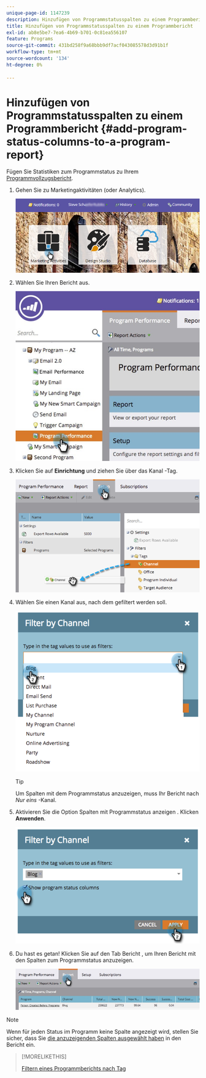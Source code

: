 ```yaml
---
unique-page-id: 1147239
description: Hinzufügen von Programmstatusspalten zu einem Programmbericht - Marketo-Dokumente - Produktdokumentation
title: Hinzufügen von Programmstatusspalten zu einem Programmbericht
exl-id: ab8e5be7-7ea6-4b69-b701-0c81ea556107
feature: Programs
source-git-commit: 431bd258f9a68bbb9df7acf043085578d3d91b1f
workflow-type: tm+mt
source-wordcount: '134'
ht-degree: 0%

---
```


# Hinzufügen von Programmstatusspalten zu einem Programmbericht {#add-program-status-columns-to-a-program-report}

Fügen Sie Statistiken zum Programmstatus zu Ihrem [Programmvollzugsbericht](/help/marketo/product-docs/core-marketo-concepts/programs/program-performance-report/create-a-program-performance-report.md).

1. Gehen Sie zu Marketingaktivitäten (oder Analytics).

   ![](assets/login-marketing-activities-2.png)

1. Wählen Sie Ihren Bericht aus.

   ![](assets/emailperformance.jpg)

1. Klicken Sie auf **Einrichtung** und ziehen Sie über das Kanal -Tag.

   ![](assets/image2014-9-23-16-3a26-3a38.png)

1. Wählen Sie einen Kanal aus, nach dem gefiltert werden soll.

   ![](assets/image2014-9-23-16-3a26-3a48.png)

   >[!TIP]
   >
   >Um Spalten mit dem Programmstatus anzuzeigen, muss Ihr Bericht nach _Nur eins_ -Kanal.

1. Aktivieren Sie die Option Spalten mit Programmstatus anzeigen . Klicken **Anwenden**.

   ![](assets/image2014-9-23-16-3a26-3a53.png)

1. Du hast es getan! Klicken Sie auf den Tab Bericht , um Ihren Bericht mit den Spalten zum Programmstatus anzuzeigen.

   ![](assets/programreport.jpg)

>[!NOTE]
>
>Wenn für jeden Status im Programm keine Spalte angezeigt wird, stellen Sie sicher, dass Sie [die anzuzeigenden Spalten ausgewählt haben](/help/marketo/product-docs/reporting/basic-reporting/editing-reports/select-report-columns.md) in den Bericht ein.

>[!MORELIKETHIS]
>
>[Filtern eines Programmberichts nach Tag](/help/marketo/product-docs/core-marketo-concepts/programs/program-performance-report/filter-a-program-report-by-tag.md)
